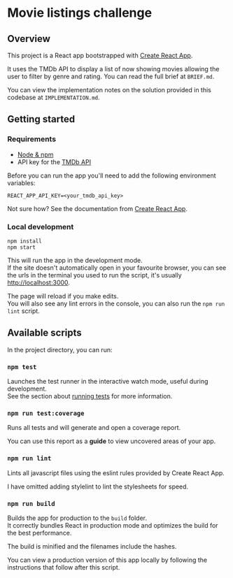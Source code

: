 # Movie listings challenge

## Overview

This project is a React app bootstrapped with [Create React App](https://github.com/facebook/create-react-app).

It uses the TMDb API to display a list of now showing movies allowing the user to filter by genre and rating. You can read the full brief at `BRIEF.md`.

You can view the implementation notes on the solution provided in this codebase at `IMPLEMENTATION.md`.

## Getting started

### Requirements

* [Node & npm](https://nodejs.org/en/download/)
* API key for the [TMDb API](https://www.themoviedb.org/account/signup)

Before you can run the app you'll need to add the following environment variables:

```
REACT_APP_API_KEY=<your_tmdb_api_key>
```

Not sure how? See the documentation from [Create React App](https://facebook.github.io/create-react-app/docs/adding-custom-environment-variables#adding-temporary-environment-variables-in-your-shell).

### Local development

```
npm install
npm start
```

This will run the app in the development mode.<br>
If the site doesn't automatically open in your favourite browser, you can see the urls in the terminal you used to run the script, it's usually [http://localhost:3000](http://localhost:3000).

The page will reload if you make edits.<br>
You will also see any lint errors in the console, you can also run the `npm run lint` script.

## Available scripts

In the project directory, you can run:

### `npm test`

Launches the test runner in the interactive watch mode, useful during development.<br>
See the section about [running tests](https://facebook.github.io/create-react-app/docs/running-tests) for more information.

### `npm run test:coverage`

Runs all tests and will generate and open a coverage report.

You can use this report as a **guide** to view uncovered areas of your app.

### `npm run lint`

Lints all javascript files using the eslint rules provided by Create React App.

I have omitted adding stylelint to lint the stylesheets for speed.

### `npm run build`

Builds the app for production to the `build` folder.<br>
It correctly bundles React in production mode and optimizes the build for the best performance.

The build is minified and the filenames include the hashes.

You can view a production version of this app locally by following the instructions that follow after this script.

[tmdb-signup]: https://www.themoviedb.org/account/signup
